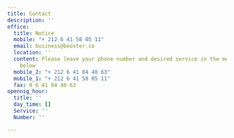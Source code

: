```yaml
---
title: Contact
description: ''
office:
  title: Notice
  mobile: "+ 212 6 41 58 05 11"
  email: business@booster.co
  location: ''
  content: Please leave your phone number and desired service in the message section
    below
  mobile_2: "+ 212 6 41 84 40 63"
  mobile_1: "+ 212 6 41 58 05 11"
  fax: 0 6 41 84 40 63
opennig_hour:
  title: ''
  day_time: []
  Service: ''
  Number: ''

---
```

